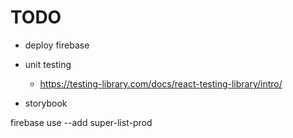 # TODO

- deploy firebase

- unit testing
  - https://testing-library.com/docs/react-testing-library/intro/
- storybook

firebase use --add super-list-prod

